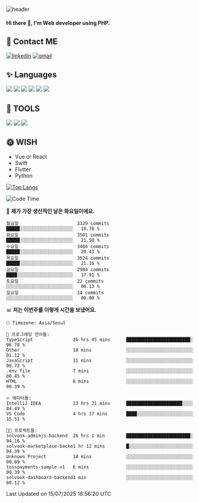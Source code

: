 ![header](https://capsule-render.vercel.app/api?type=waving&color=auto&height=300&section=header&text=Elin&fontSize=90&animation=twinkling)

#### Hi there 👋, I'm <b>Web developer</b> using PHP. ####

<!--
- 🔭 I’m currently working on Uniwill
- 🌱 I’m currently learning Vue or React or Python.
-->

<!---#### I am PHP developer --->

## 💌 Contact ME ###
[<img src='https://img.shields.io/badge/-EunjiKo-%230A66C2?style=flat-square&logo=LinkedIn&logoColor=white' alt='linkedin'>](https://www.linkedin.com/in/https://www.linkedin.com/in/eunji-ko-00a907164//)  [<img src='https://img.shields.io/badge/-einee214%40gmail.com-%23EA4335?style=flat-square&logo=Gmail&logoColor=white' alt='gmail'>](einee214@gmail.com)  


## ✨ Languages
<img src='https://img.shields.io/badge/-PHP-%23777BB4?style=for-the-badge&logo=PHP&logoColor=white'> <img src='https://img.shields.io/badge/-Laravel-%23FF2D20?style=for-the-badge&logo=Laravel&logoColor=white'> <img src='https://img.shields.io/badge/Jquery-%230769AD?style=for-the-badge&logo=Jquery&logoColor=white'> <img src='https://img.shields.io/badge/CSS3-%231572B6?style=for-the-badge&logo=CSS3&logoColor=white'> <img src='https://img.shields.io/badge/Bootstrap-%237952B3?style=for-the-badge&logo=Bootstrap&logoColor=white' > <img src='https://img.shields.io/badge/MySQL-%234479A1?style=for-the-badge&logo=MySQL&logoColor=white' >

## 🌷 TOOLS
<img src='https://img.shields.io/badge/PHPSTORM-%23000000?style=for-the-badge&logo=PhpStorm&logoColor=white' > <img src='https://img.shields.io/badge/GitLab-%23FCA121?style=for-the-badge&logo=GitLab&logoColor=white' > <img src='https://img.shields.io/badge/GitHub-%23181717?style=for-the-badge&logo=GitHub&logoColor=white'>


## 🌞 WISH
- Vue or React
- Swift
- Flutter
- Python


[![Top Langs](https://github-readme-stats.vercel.app/api/top-langs/?username=ein214&layout=compact)](https://github.com/anuraghazra/github-readme-stats)

<!--START_SECTION:waka-->
![Code Time](http://img.shields.io/badge/Code%20Time-4%2C299%20hrs-blue)

📅 **제가 가장 생산적인 날은 화요일이에요.** 

```text
월요일                      3129 commits        █████░░░░░░░░░░░░░░░░░░░░   18.78 % 
화요일                      3581 commits        █████░░░░░░░░░░░░░░░░░░░░   21.50 % 
수요일                      3404 commits        █████░░░░░░░░░░░░░░░░░░░░   20.43 % 
목요일                      3524 commits        █████░░░░░░░░░░░░░░░░░░░░   21.16 % 
금요일                      2984 commits        ████░░░░░░░░░░░░░░░░░░░░░   17.91 % 
토요일                      22 commits          ░░░░░░░░░░░░░░░░░░░░░░░░░   00.13 % 
일요일                      14 commits          ░░░░░░░░░░░░░░░░░░░░░░░░░   00.08 % 
```


📊 **저는 이번주를 이렇게 시간을 보냈어요.** 

```text
🕑︎ Timezone: Asia/Seoul

💬 프로그래밍 언어들: 
TypeScript               26 hrs 45 mins      ████████████████████████░   96.78 % 
Other                    18 mins             ░░░░░░░░░░░░░░░░░░░░░░░░░   01.12 % 
JavaScript               11 mins             ░░░░░░░░░░░░░░░░░░░░░░░░░   00.72 % 
.env file                7 mins              ░░░░░░░░░░░░░░░░░░░░░░░░░   00.45 % 
HTML                     6 mins              ░░░░░░░░░░░░░░░░░░░░░░░░░   00.39 % 

🔥 에디터들: 
IntelliJ IDEA            23 hrs 21 mins      █████████████████████░░░░   84.49 % 
VS Code                  4 hrs 17 mins       ████░░░░░░░░░░░░░░░░░░░░░   15.51 % 

🐱‍💻 프로젝트들: 
solvook-adminjs-backend  26 hrs 1 min        ████████████████████████░   94.16 % 
solvook-marketplace-backe1 hr 12 mins        █░░░░░░░░░░░░░░░░░░░░░░░░   04.39 % 
Unknown Project          14 mins             ░░░░░░░░░░░░░░░░░░░░░░░░░   00.89 % 
tosspayments-sample-v1   6 mins              ░░░░░░░░░░░░░░░░░░░░░░░░░   00.39 % 
solvook-dashboard-backend1 min               ░░░░░░░░░░░░░░░░░░░░░░░░░   00.12 % 
```


 Last Updated on 15/07/2025 18:56:20 UTC
<!--END_SECTION:waka-->

<!---![GitHub stats](https://github-readme-stats.vercel.app/api?username=ein214&show_icons=true&theme=dracula)  --->




